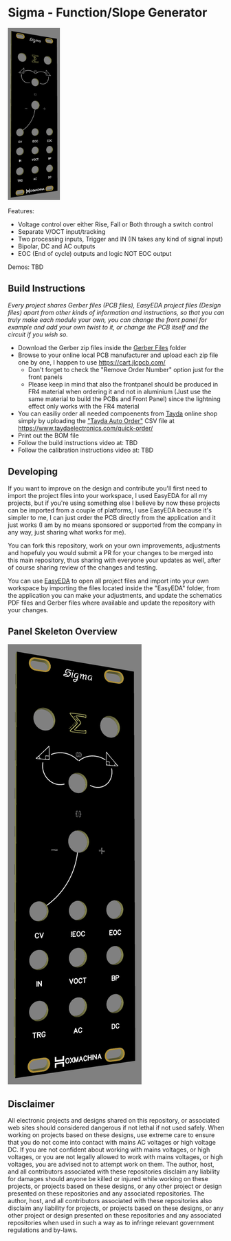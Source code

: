 # Sigma - Function/Slope Generator

<img src="./Images/panel_overview.png" height="400px">

Features:
* Voltage control over either Rise, Fall or Both through a switch control
* Separate V/OCT input/tracking
* Two processing inputs, Trigger and IN (IN takes any kind of signal input)
* Bipolar, DC and AC outputs
* EOC (End of cycle) outputs and logic NOT EOC output

Demos: TBD

## Build Instructions


*Every project shares Gerber files (PCB files), EasyEDA project files (Design files) apart from other kinds of information and instructions, so that you can truly make each module your own, you can change the front panel for example and add your own twist to it, or change the PCB itself and the circuit if you wish so.*

* Download the Gerber zip files inside the [Gerber Files](./Gerber%20Files/) folder
* Browse to your online local PCB manufacturer and upload each zip file one by one, I happen to use https://cart.jlcpcb.com/
    - Don't forget to check the "Remove Order Number" option just for the front panels
    - Please keep in mind that also the frontpanel should be produced in FR4 material when ordering it and not in aluminium (Just use the same material to build the PCBs and Front Panel) since the lightning effect only works with the FR4 material
* You can easiliy order all needed compoenents from [Tayda](https://www.taydaelectronics.com) online shop simply by uploading the ["Tayda Auto Order"](./Tayda%20Auto%20Order.csv) CSV file at https://www.taydaelectronics.com/quick-order/
* Print out the BOM file
* Follow the build instructions video at: TBD
* Follow the calibration instructions video at: TBD

## Developing
If you want to improve on the design and contribute you'll first need to import the project files into your workspace, I used EasyEDA for all my projects, but if you're using something else I believe by now these projects can be imported from a couple of platforms, I use EasyEDA because it's simpler to me, I can just order the PCB directly from the application and it just works (I am by no means sponsored or supported from the company in any way, just sharing what works for me).

You can fork this repository, work on your own improvements, adjustments and hopefuly you would submit a PR for your changes to be merged into this main repository, thus sharing with everyone your updates as well, after of course sharing review of the changes and testing.

You can use [EasyEDA](https://easyeda.com/) to open all project files and import into your own workspace by importing the files located inside the "EasyEDA" folder, from the application you can make your adjustments, and update the schematics PDF files and Gerber files where available and update the repository with your changes.

## Panel Skeleton Overview
![panel](./Images/panel_overview.png)

## Disclaimer
All electronic projects and designs shared on this repository, or associated web sites should considered dangerous if not lethal if not used safely. When working on projects based on these designs, use extreme care to ensure that you do not come into contact with mains AC voltages or high voltage DC. If you are not confident about working with mains voltages, or high voltages, or you are not legally allowed to work with mains voltages, or high voltages, you are advised not to attempt work on them. The author, host, and all contributors associated with these repositories disclaim any liability for damages should anyone be killed or injured while working on these projects, or projects based on these designs, or any other project or design presented on these repositories and any associated repositories. The author, host, and all contributors associated with these repositories also disclaim any liability for projects, or projects based on these designs, or any other project or design presented on these repositories and any associated repositories when used in such a way as to infringe relevant government regulations and by-laws. 
